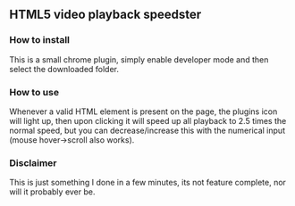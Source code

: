 HTML5 video playback speedster
------------------------------

### How to install
This is a small chrome plugin, simply enable developer mode and then select the downloaded folder.

### How to use
Whenever a valid HTML element is present on the page, the plugins icon will light up, then upon clicking it will speed up all playback to 2.5 times the normal speed, but you can decrease/increase this with the numerical input (mouse hover->scroll also works).

### Disclaimer
This is just something I done in a few minutes, its not feature complete, nor will it probably ever be.